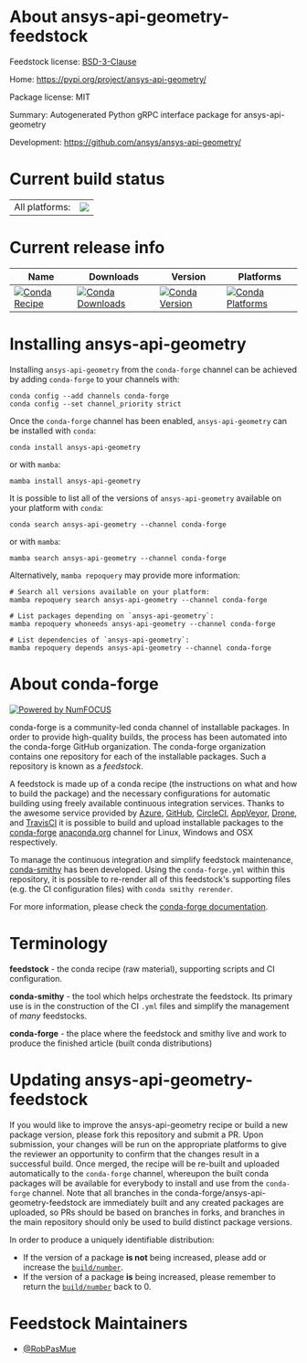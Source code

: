 About ansys-api-geometry-feedstock
==================================

Feedstock license: [BSD-3-Clause](https://github.com/conda-forge/ansys-api-geometry-feedstock/blob/main/LICENSE.txt)

Home: https://pypi.org/project/ansys-api-geometry/

Package license: MIT

Summary: Autogenerated Python gRPC interface package for ansys-api-geometry

Development: https://github.com/ansys/ansys-api-geometry/

Current build status
====================


<table><tr><td>All platforms:</td>
    <td>
      <a href="https://dev.azure.com/conda-forge/feedstock-builds/_build/latest?definitionId=22499&branchName=main">
        <img src="https://dev.azure.com/conda-forge/feedstock-builds/_apis/build/status/ansys-api-geometry-feedstock?branchName=main">
      </a>
    </td>
  </tr>
</table>

Current release info
====================

| Name | Downloads | Version | Platforms |
| --- | --- | --- | --- |
| [![Conda Recipe](https://img.shields.io/badge/recipe-ansys--api--geometry-green.svg)](https://anaconda.org/conda-forge/ansys-api-geometry) | [![Conda Downloads](https://img.shields.io/conda/dn/conda-forge/ansys-api-geometry.svg)](https://anaconda.org/conda-forge/ansys-api-geometry) | [![Conda Version](https://img.shields.io/conda/vn/conda-forge/ansys-api-geometry.svg)](https://anaconda.org/conda-forge/ansys-api-geometry) | [![Conda Platforms](https://img.shields.io/conda/pn/conda-forge/ansys-api-geometry.svg)](https://anaconda.org/conda-forge/ansys-api-geometry) |

Installing ansys-api-geometry
=============================

Installing `ansys-api-geometry` from the `conda-forge` channel can be achieved by adding `conda-forge` to your channels with:

```
conda config --add channels conda-forge
conda config --set channel_priority strict
```

Once the `conda-forge` channel has been enabled, `ansys-api-geometry` can be installed with `conda`:

```
conda install ansys-api-geometry
```

or with `mamba`:

```
mamba install ansys-api-geometry
```

It is possible to list all of the versions of `ansys-api-geometry` available on your platform with `conda`:

```
conda search ansys-api-geometry --channel conda-forge
```

or with `mamba`:

```
mamba search ansys-api-geometry --channel conda-forge
```

Alternatively, `mamba repoquery` may provide more information:

```
# Search all versions available on your platform:
mamba repoquery search ansys-api-geometry --channel conda-forge

# List packages depending on `ansys-api-geometry`:
mamba repoquery whoneeds ansys-api-geometry --channel conda-forge

# List dependencies of `ansys-api-geometry`:
mamba repoquery depends ansys-api-geometry --channel conda-forge
```


About conda-forge
=================

[![Powered by
NumFOCUS](https://img.shields.io/badge/powered%20by-NumFOCUS-orange.svg?style=flat&colorA=E1523D&colorB=007D8A)](https://numfocus.org)

conda-forge is a community-led conda channel of installable packages.
In order to provide high-quality builds, the process has been automated into the
conda-forge GitHub organization. The conda-forge organization contains one repository
for each of the installable packages. Such a repository is known as a *feedstock*.

A feedstock is made up of a conda recipe (the instructions on what and how to build
the package) and the necessary configurations for automatic building using freely
available continuous integration services. Thanks to the awesome service provided by
[Azure](https://azure.microsoft.com/en-us/services/devops/), [GitHub](https://github.com/),
[CircleCI](https://circleci.com/), [AppVeyor](https://www.appveyor.com/),
[Drone](https://cloud.drone.io/welcome), and [TravisCI](https://travis-ci.com/)
it is possible to build and upload installable packages to the
[conda-forge](https://anaconda.org/conda-forge) [anaconda.org](https://anaconda.org/)
channel for Linux, Windows and OSX respectively.

To manage the continuous integration and simplify feedstock maintenance,
[conda-smithy](https://github.com/conda-forge/conda-smithy) has been developed.
Using the ``conda-forge.yml`` within this repository, it is possible to re-render all of
this feedstock's supporting files (e.g. the CI configuration files) with ``conda smithy rerender``.

For more information, please check the [conda-forge documentation](https://conda-forge.org/docs/).

Terminology
===========

**feedstock** - the conda recipe (raw material), supporting scripts and CI configuration.

**conda-smithy** - the tool which helps orchestrate the feedstock.
                   Its primary use is in the construction of the CI ``.yml`` files
                   and simplify the management of *many* feedstocks.

**conda-forge** - the place where the feedstock and smithy live and work to
                  produce the finished article (built conda distributions)


Updating ansys-api-geometry-feedstock
=====================================

If you would like to improve the ansys-api-geometry recipe or build a new
package version, please fork this repository and submit a PR. Upon submission,
your changes will be run on the appropriate platforms to give the reviewer an
opportunity to confirm that the changes result in a successful build. Once
merged, the recipe will be re-built and uploaded automatically to the
`conda-forge` channel, whereupon the built conda packages will be available for
everybody to install and use from the `conda-forge` channel.
Note that all branches in the conda-forge/ansys-api-geometry-feedstock are
immediately built and any created packages are uploaded, so PRs should be based
on branches in forks, and branches in the main repository should only be used to
build distinct package versions.

In order to produce a uniquely identifiable distribution:
 * If the version of a package **is not** being increased, please add or increase
   the [``build/number``](https://docs.conda.io/projects/conda-build/en/latest/resources/define-metadata.html#build-number-and-string).
 * If the version of a package **is** being increased, please remember to return
   the [``build/number``](https://docs.conda.io/projects/conda-build/en/latest/resources/define-metadata.html#build-number-and-string)
   back to 0.

Feedstock Maintainers
=====================

* [@RobPasMue](https://github.com/RobPasMue/)

